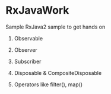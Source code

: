 # RxJavaWork

Sample RxJava2 sample to get hands on

1. Observable

2. Observer

3. Subscriber

4. Disposable & CompositeDisposable

5. Operators like filter(), map()
